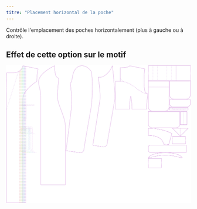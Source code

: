 ```yaml
---
titre: "Placement horizontal de la poche"
---
```


Contrôle l'emplacement des poches horizontalement (plus à gauche ou à droite).

## Effet de cette option sur le motif

![Cette image montre l'effet de cette option en superposant plusieurs variantes qui ont une valeur différente pour cette option](carlita_pocketplacementhorizontal_sample.svg "Effet de cette option sur le modèle")
